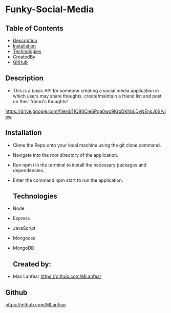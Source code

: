 # Funky-Social-Media

  ## Table of Contents
  
  - [Description](#description)
  - [Installation](#installation)
  - [Technologies](#technologies)
  - [CreatedBy](#createdby)
  - [GitHub](#github)
  
  ## Description

- This is a basic API for someone creating a social media application in which users may    share thoughts, create/maintain a friend list and post on their friend's thoughts!


https://drive.google.com/file/d/11Q80CieSPqa0wo9KrxDKhbLDvNEnsJ0S/view
  

  ## Installation
  
- Clone the Repo onto your local machine using the git clone command.
- Navigate into the root directory of the application.
- Run npm i in the terminal to install the necessary packages and dependencies.
- Enter the command npm start to run the application.

  ## Technologies
- Node
- Express
- JavaScript
- Mongoose
- MongoDB

  ## Created by:

- Max Lanfear https://github.com/MLanfear
  

## Github

  https://github.com/MLanfear